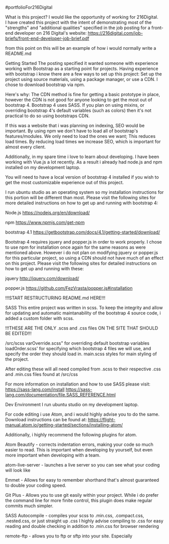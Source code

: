 #portfolioFor216Digital

What is this project?
I would like the opportunity of working for 216Digital.  
I have created this project with the intent of demonstrating most of the "strengths" and "additional qualities"
specified in the job posting for a front-end developer on 216 Digital's website:
https://216digital.com/job-briefs/front-end-developer-job-brief.pdf

from this point on this will be an example of how i would normally write a README.md



Getting Started
The posting specified it wanted someone with experience working with Bootstrap as a starting point for projects.
Having experience with bootstrap i know there are a few ways to set up this project:
Set up the project using source materials, using a package manager, or use a CDN.
I chose to download bootstrap via npm.  

Here's why:
  The CDN method is fine for getting a basic prototype in place,
  however the CDN is not good for anyone looking to get the most out of bootstrap 4.
  Bootstrap 4 uses SASS.  If you plan on using mixins, or overriding bootstrap 4's default variables
  (such as colors) then it's not practical to do so using bootstraps CDN.

  If this was a website that i was planning on indexing, SEO would be important.
  By using npm we don't have to load all of bootstrap's features/modules.
  We only need to load the ones we want; This reduces load times.
  By reducing load times we  increase SEO, which is important for almost every client.

  Additionally, in my spare time i love to learn about developing.  I have been working with
  Vue.js a lot recently.  As a result i already had node.js and npm installed on my development laptop.

You will need to have a local version of bootstrap 4 installed if you wish to get the most
customizable experience out of this project.

I run ubuntu studio as an operating system so my installation instructions for this portion will be different than most.
Please visit the following sites for more detailed instructions on how to get up and running with bootstrap 4:

  Node.js
  https://nodejs.org/en/download/

  npm
  https://www.npmjs.com/get-npm

  bootstrap 4.1
  https://getbootstrap.com/docs/4.1/getting-started/download/


Bootstrap 4 requires jquery and popper.js in order to work properly.
I chose to use npm for installation once again for the same reasons as were mentioned above.
However i do not plan on modifying jquery or popper.js for this particular project,
so using a CDN should not have much of an effect on this project.
Please visit the following sites for detailed instructions on how to get up and running with these:

  jquery
  http://jquery.com/download/

  popper.js
  https://github.com/FezVrasta/popper.js#installation

!!!START RESTRUCTURING README.md HERE!!!

SASS
This entire project was written in scss.  To keep the integrity and allow for updating and
automatic maintanability of the bootstrap 4 source code, i added a custom folder with scss.

!!!THESE ARE THE ONLY .scss and .css files ON THE SITE THAT SHOULD BE EDITED!!!

  /src/scss
    varOverride.scss" for overriding default bootstrap variables
    loadOrder.scss' for specifying which bootstrap 4 files we will use, and specify the order they should load in.
    main.scss styles for main styling of the project.

After editing these will all need compiled from .scss to their respective .css and .min.css files found at
  /src/css

For more information on installation and how to use SASS please visit:
  https://sass-lang.com/install
  https://sass-lang.com/documentation/file.SASS_REFERENCE.html



Dev Environment
I run ubuntu studio on my development laptop.  

For code editing i use Atom, and i would highly advise you to do the same.
Download instructions can be found at:
  https://flight-manual.atom.io/getting-started/sections/installing-atom/

Additionally, i highly recommend the following plugins for atom.

Atom Beautify - corrects indentation errors, making your code so much easier to read.
This is important when developing by yourself, but even more important when developing with a team.

atom-live-server - launches a live server so you can see what your coding will look like

Emmet - Allows for easy to remember shorthand that's almost guaranteed
to double your coding speed.

Git Plus - Allows you to use git easily within your project.
While i do prefer the command line for more finite control, this plugin does make regular commits much simpler.

SASS Autocompile - compiles your scss to .min.css, .compact.css, .nested.css, or just straight up .css
I highly advise compiling to .css for easy reading and double checking
in addition to .min.css for browser rendering

remote-ftp - allows you to ftp or sftp into your site.  Especially
